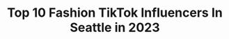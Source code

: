 ---
title: Top 10 Fashion TikTok Influencers In Seattle in 2023
description: >-
  Find top fashion TikTok influencers in Seattle in 2023. Most popular hashtags: #fyp #fashion #foryou #seattle.
platform: TikTok
hits: 53
text_top: Analyze the most popular TikTok influencers on inBeat.
text_bottom: Our database has 53 TikTok influencers like this in Seattle, United States for you to contact.
profiles:
  - username: "rukiocloset"
    fullname: >-
      Rukio Closet
    bio: >-
      Will share beauty and fashion tips IG: @rukioelmi
    location: "United States"
    followers: 6773
    engagement: 1196
    commentsToLikes: 0.042985
    id: ck9jwmvhvx6xh0j78clrrgapn
    verified: false
    hashtags: "#workingfromhome, #fallfashion, #zarahaul, #fallfashion2020"
  - username: "mrrlittle"
    fullname: >-
      Mrr Little
    bio: >-
      Seattle ☔️ Men’s Fashion 😎 IG @Mrrlittle (92K) 📸
    location: "United States"
    followers: 13100
    engagement: 1070
    commentsToLikes: 0.032067
    id: ck87u0xrv4lr80j78g7wp6t7o
    verified: false
    hashtags: "#mensfashion, #foryoupage, #fyp, #esntls"
  - username: "anna.lamos"
    fullname: >-
      Anna Lamos
    bio: >-
      18 | seattle venmo: anna-lamos fashion + lifestyle 🖤
    location: "United States"
    followers: 74500
    engagement: 1091
    commentsToLikes: 0.008084
    id: ckc392avixobn0j23ozl4vazt
    verified: false
    hashtags: "#foryou, #summer, #clothes, #shopping"
  - username: "shym0ney"
    fullname: >-
      ShyMoney 🤑
    bio: >-
      here for the revolution Sea | Samson Cree ig: y311owbird_
    location: "United States"
    followers: 16300
    engagement: 1869
    commentsToLikes: 0.077528
    id: ckb9q8h8ylzxr0j23kdjw3itj
    verified: false
    hashtags: "#learnontiktok, #mixed, #black, #realityripple"
  - username: "kaivom"
    fullname: >-
      preschool dropout
    bio: >-
      ^follow my insta for even worse content UW TikTok Rep 21
    location: "United States"
    followers: 38900
    engagement: 995
    commentsToLikes: 0.015876
    id: ck8f8vn2e3n140j789ykbdmjp
    verified: false
    hashtags: "#tiktokrep, #brandy, #brandyusa, #brandyoutfits"
  - username: "iamkingonlii"
    fullname: >-
      Iamkingonlii
    bio: >-
      Creator SHOPiamkingonlii.myshopify.com Venmo-iamkingonlii He/Him 📍206
    location: "United States"
    followers: 160700
    engagement: 1674
    commentsToLikes: 0.073818
    id: ck81qucnmjxdn0j78hsbmnxw1
    verified: false
    hashtags: "#naomi, #expressieyourself, #halloween, #rnbvibes"
  - username: "poisezee"
    fullname: >-
      BossLady Z & BossBab
    bio: >-
      Pageant & Fashion Director Humanitarian|Wife| Mom| African🇸🇳📍Seattle WA G:6K
    location: "United States"
    followers: 6083
    engagement: 566
    commentsToLikes: 0.045581
    id: ck9jw7q64vc6v0j78se5seo3r
    verified: false
    hashtags: "#yearbook2020, #eatemup, #skincareroutine, #itsaremix"
  - username: "liviemarieparsons"
    fullname: >-
      Livieparsons
    bio: >-
      Insta: livieparsons please don’t take this 2 seriously Seattle
    location: "United States"
    followers: 14400
    engagement: 1340
    commentsToLikes: 0.093619
    id: ckc3dvl0mz3vt0j23b5ytltvj
    verified: false
    hashtags: "#spirithalloween, #duet, #foryou, #fyp"
  - username: "elena.gjm"
    fullname: >-
      user6066968979645
    bio: >-
      19 She/her Seattle//Stanford Etsy: ElenasArtandDesign BLM & ACAB
    location: "United States"
    followers: 157400
    engagement: 1646
    commentsToLikes: 0.006793
    id: ck8f9a9b43qyr0j78dlo03sxr
    verified: false
    hashtags: "#foryou, #art, #artist, #thermal"
  - username: "jessvle"
    fullname: >-
      JESSICA LE
    bio: >-
      18 Follow me on insta?🥺 @jessicavle Seattle, WA
    location: "United States"
    followers: 201300
    engagement: 1451
    commentsToLikes: 0.006381
    id: ck9v8fn7q9nd40j78w1upx3zd
    verified: false
    hashtags: "#mom, #asian, #abg, #foryoupage"
---
